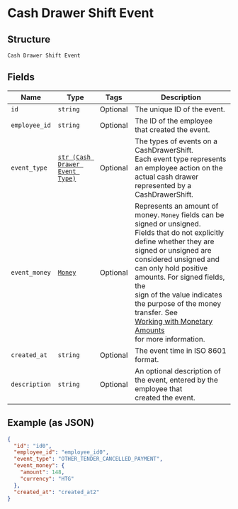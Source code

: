 
# Cash Drawer Shift Event

## Structure

`Cash Drawer Shift Event`

## Fields

| Name | Type | Tags | Description |
|  --- | --- | --- | --- |
| `id` | `string` | Optional | The unique ID of the event. |
| `employee_id` | `string` | Optional | The ID of the employee that created the event. |
| `event_type` | [`str (Cash Drawer Event Type)`](/doc/models/cash-drawer-event-type.md) | Optional | The types of events on a CashDrawerShift.<br>Each event type represents an employee action on the actual cash drawer<br>represented by a CashDrawerShift. |
| `event_money` | [`Money`](/doc/models/money.md) | Optional | Represents an amount of money. `Money` fields can be signed or unsigned.<br>Fields that do not explicitly define whether they are signed or unsigned are<br>considered unsigned and can only hold positive amounts. For signed fields, the<br>sign of the value indicates the purpose of the money transfer. See<br>[Working with Monetary Amounts](https://developer.squareup.com/docs/build-basics/working-with-monetary-amounts)<br>for more information. |
| `created_at` | `string` | Optional | The event time in ISO 8601 format. |
| `description` | `string` | Optional | An optional description of the event, entered by the employee that<br>created the event. |

## Example (as JSON)

```json
{
  "id": "id0",
  "employee_id": "employee_id0",
  "event_type": "OTHER_TENDER_CANCELLED_PAYMENT",
  "event_money": {
    "amount": 148,
    "currency": "HTG"
  },
  "created_at": "created_at2"
}
```

